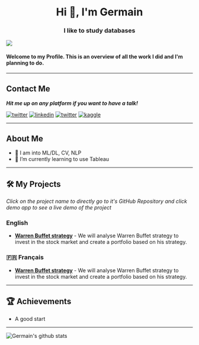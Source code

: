 <h1 align="center">Hi 👋, I'm Germain</h1>
<h3 align="center">I like to study databases</h3>

![](https://komarev.com/ghpvc/?username=Germain)

#### Welcome to my Profile. This is an overview of all the work I did and I'm planning to do.

---
## Contact Me

***Hit me up on any platform if you want to have a talk!***

<a href="mailto:germain.desousa02@gmail.com" target="_blank"><img src="https://img.shields.io/badge/Gmail-D14836?style=for-the-badge&logo=gmail&logoColor=white" alt="twitter"></a>
<a href="https://www.linkedin.com/in/germain-de-sousa-75b430212/" target="_blank"><img src="https://img.shields.io/badge/LinkedIn-0077B5?style=for-the-badge&logo=linkedin&logoColor=white" alt="linkedin"></a>
<a href="https://twitter.com/GermainDeSoussa" target="_blank"><img src="https://img.shields.io/badge/Twitter-1DA1F2?style=for-the-badge&logo=twitter&logoColor=white" alt="twitter"></a>
<a href="https://www.kaggle.com/germaindesousa" target="_blank"><img src="https://img.shields.io/badge/Kaggle-20BEFF?style=for-the-badge&logo=Kaggle&logoColor=white" alt="kaggle"></a>


---
## About Me
- 🔭 I am into ML/DL, CV, NLP
- 🌱 I’m currently learning to use Tableau
---

## 🛠 My Projects

*Click on the project name to directly go to it's GitHub Repository and click demo app to see a live demo of the project*

### 󠁧󠁢English

- **[Warren Buffet strategy](https://github.com/Germain24/Warren-Buffet-s-strategy/tree/main/English)** - We will analyse Warren Buffet strategy to invest in the stock market and create a portfolio based on his strategy.

### :fr: 󠁧󠁢󠁥󠁮Français

- **[Warren Buffet strategy](https://github.com/Germain24/Warren-Buffet-s-strategy/tree/main/Francais)** - We will analyse Warren Buffet strategy to invest in the stock market and create a portfolio based on his strategy.

---

## 🏆 Achievements

- A good start

---

![Germain's github stats](https://github-readme-stats.vercel.app/api?username=Germain24&theme=tokyonight&show_icons=true)
